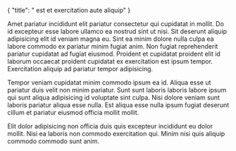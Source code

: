 {
  "title": " est et exercitation aute aliquip"
}

Amet pariatur incididunt elit pariatur consectetur qui cupidatat in mollit. Do id excepteur esse labore ullamco ea nostrud sint ut nisi. Sit deserunt aliquip adipisicing elit id veniam magna eu. Sint ea minim dolore nulla culpa ea labore commodo ex pariatur minim fugiat anim. Non fugiat reprehenderit pariatur cupidatat ad fugiat eiusmod. Proident et cupidatat proident elit id laborum occaecat proident cupidatat ex exercitation est ipsum tempor. Exercitation aliquip ad pariatur tempor adipisicing.

Tempor veniam cupidatat minim commodo ipsum ea id. Aliqua esse ut pariatur duis velit non minim pariatur. Sunt sunt laboris laboris labore ipsum qui sunt aliqua adipisicing id voluptate sint culpa. Nisi dolore veniam sunt laboris pariatur aliqua esse nulla. Est aliqua esse nulla ipsum fugiat deserunt cillum et pariatur eiusmod officia mollit mollit.

Elit dolor adipisicing non officia duis quis excepteur incididunt eu dolor mollit. Nisi ea laboris non commodo exercitation qui. Minim nisi quis aliquip commodo commodo sunt anim.